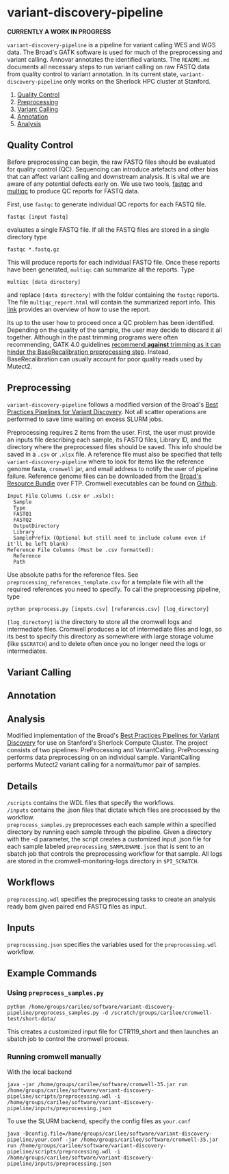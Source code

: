 # variant-discovery-pipeline
**CURRENTLY A WORK IN PROGRESS**

`variant-discovery-pipeline` is a pipeline for variant calling WES and WGS data. The Broad's GATK software is used
for much of the preprocessing and variant calling. Annovar annotates the identified variants. The `README.md` documents
all necessary steps to run variant calling on raw FASTQ data from quality control to variant annotation. In its current
state, `variant-discovery-pipeline` only works on the Sherlock HPC cluster at Stanford. 

1. [Quality Control](#quality-control)
2. [Preprocessing](#preprocessing)
3. [Variant Calling](#variant-calling)
4. [Annotation](#annotation)
5. [Analysis](#analysis)

## Quality Control
Before preprocessing can begin, the raw FASTQ files should be evaluated for quality control (QC).
Sequencing can introduce artefacts and other bias that can affect variant calling and downstream
analysis. It is vital we are aware of any potential defects early on. We use two tools, [fastqc](https://www.bioinformatics.babraham.ac.uk/projects/fastqc/) and [multiqc](https://multiqc.info/)
to produce QC reports for FASTQ data. 

First, use `fastqc` to generate individual QC reports for each FASTQ file.
```
fastqc [input fastq]
```
evaluates a single FASTQ file. If all the FASTQ files are stored in a single directory type
```
fastqc *.fastq.gz
```
This will produce reports for each individual FASTQ file. Once these reports have been generated,
`multiqc` can summarize all the reports. Type
```
multiqc [data directory]
```
and replace `[data directory]` with the folder containing the `fastqc` reports. The file
`multiqc_report.html` will contain the summarized report info. This 
[link](https://multiqc.info/docs/#using-multiqc-reports) provides an overview of how to use
the report. 

Its up to the user how to proceed once a QC problem has been identified. Depending
on the quality of the sample, the user may decide to discard it all together. Although in the past
trimming programs were often recommending, GATK 4.0 guidelines [recommend **against** trimming as
it can hinder the BaseRecalibration preprocessing step](https://software.broadinstitute.org/gatk/documentation/tooldocs/4.0.0.0/picard_analysis_CollectBaseDistributionByCycle.php).
Instead, BaseRecalibration can usually account
for poor quality reads used by Mutect2. 

## Preprocessing
`variant-discovery-pipeline` follows a modified version of the Broad's 
[Best Practices Pipelines for Variant Discovery](https://software.broadinstitute.org/gatk/best-practices/workflow).
Not all scatter operations are performed to save time waiting on excess SLURM jobs. 

Preprocessing requires 2 items from the user. First, the user must provide an inputs file describing each sample, its FASTQ files,
Library ID, and the directory where the preprocessed files should be saved. This info should be saved in a `.csv` or `.xlsx` file. 
A reference file must also be specified that tells `variant-discovery-pipeline` where to look for items like the reference genome fasta,
`cromwell` jar, and email address to notify the user of pipeline failure. Reference genome files can be downloaded from the [Broad's
Resource Bundle](https://software.broadinstitute.org/gatk/download/bundle) over FTP. Cromwell executables can be found on 
[Github](https://github.com/broadinstitute/cromwell/releases).

```
Input File Columns (.csv or .xslx):
  Sample
  Type
  FASTQ1
  FASTQ2
  OutputDirectory
  Library
  SamplePrefix (Optional but still need to include column even if it'll be left blank)
Reference File Columns (Must be .csv formatted):
  Reference
  Path
```
Use absolute paths for the reference files. See `preprocessing_references_template.csv` for a template file with all the required
references you need to specify.
To call the preprocessing pipeline, type
```
python preprocess.py [inputs.csv] [references.csv] [log_directory]
```
`[log_directory]` is the directory to store all the cromwell logs and intermediate files. Cromwell produces a lot of intermediate
files and logs, so its best to specify this directory as somewhere with large storage volume (like `$SCRATCH`) and to delete often 
once you no longer need the logs or intermediates. 

## Variant Calling


## Annotation


## Analysis


Modified implementation of the Broad's [Best Practices Pipelines for Variant Discovery](https://software.broadinstitute.org/gatk/best-practices/workflow) for use on Stanford's Sherlock Compute Cluster. The project consists of two pipelines: PreProcessing and VariantCalling. PreProcessing performs data preprocessing on an individual sample. VariantCalling performs Mutect2 variant calling for a normal/tumor pair of samples. 

## Details
`/scripts` contains the WDL files that specify the workflows.  
`/inputs` contains the .json files that dictate which files are processed by the workflow.  
`preprocess_samples.py` preprocesses each each sample within a specified directory by running each sample through the pipeline. Given a directory with the -d parameter, the script creates a customized input .json file for each sample labeled `preprocessing_SAMPLENAME.json` that is sent to an sbatch job that controls the preprocessing workflow for that sample. All logs are stored in the cromwell-monitoring-logs directory in `$PI_SCRATCH`. 
## Workflows
`preprocessing.wdl` specifies the preprocessing tasks to create an analysis ready bam given paired end FASTQ files as input. 
## Inputs
`preprocessing.json` specifies the variables used for the `preprocessing.wdl` workflow.
## Example Commands
### Using `preprocess_samples.py`
```
python /home/groups/carilee/software/variant-discovery-pipeline/preprocess_samples.py -d /scratch/groups/carilee/cromwell-test/short-data/
```
This creates a customized input file for CTR119_short and then launches an sbatch job to control the cromwell process.  
### Running cromwell manually
With the local backend
```
java -jar /home/groups/carilee/software/cromwell-35.jar run /home/groups/carilee/software/variant-discovery-pipeline/scripts/preprocessing.wdl -i /home/groups/carilee/software/variant-discovery-pipeline/inputs/preprocessing.json
```
To use the SLURM backend, specify the config files as `your.conf`
```
java -Dconfig.file=/home/groups/carilee/software/variant-discovery-pipeline/your.conf -jar /home/groups/carilee/software/cromwell-35.jar run /home/groups/carilee/software/variant-discovery-pipeline/scripts/preprocessing.wdl -i /home/groups/carilee/software/variant-discovery-pipeline/inputs/preprocessing.json
```
